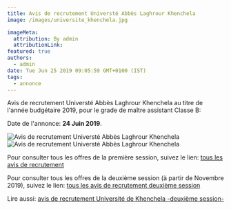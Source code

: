 ```yaml
---
title: Avis de recrutement Universté Abbès Laghrour Khenchela
image: /images/universite_khenchela.jpg

imageMeta:
  attribution: By admin
  attributionLink:
featured: true
authors:
  - admin
date: Tue Jun 25 2019 09:05:59 GMT+0100 (IST)
tags:
  - annonce
---
```


Avis de recrutement Universté Abbès Laghrour Khenchela au titre de l'année budgétaire 2019, pour le grade de maître assistant Classe B:

Date de l'annonce: **24 Juin 2019**.

![Avis de recrutement Universté Abbès Laghrour Khenchela](/images/avis_de_recrutement_universite_khenchela.jpg)
![Avis de recrutement Universté Abbès Laghrour Khenchela](/images/avis_de_recrutement_universite_khenchela_2.jpg)

Pour consulter tous les offres de la première session, suivez le lien: [tous les avis de recrutement](/tous_les_avis_de_recrutement_annee_budgetaire_2019/)

Pour consulter tous les offres de la deuxième session (à partir de Novembre 2019), suivez le lien: [tous les avis de recrutement deuxième session](/tous-les-avis-de-recrutement-mitre-assistant-classe-b-au-titre-de-l-annee-2019-deuxieme-session/)

Lire aussi: [avis de recrutement Université de Khenchela -deuxième session-](/avis-de-recrutement-universite-khenchela-deuxieme-session/)
